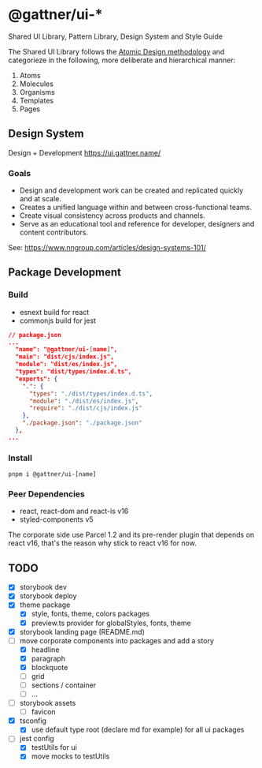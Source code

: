 # @gattner/ui-*

Shared UI Library, Pattern Library, Design System and Style Guide

The Shared UI Library follows the [Atomic Design methodology](https://atomicdesign.bradfrost.com/chapter-2/) and categorieze in the following, more deliberate and hierarchical manner:

1. Atoms
2. Molecules
3. Organisms
4. Templates
5. Pages

## Design System

Design + Development <https://ui.gattner.name/>

### Goals

* Design and development work can be created and replicated quickly and at scale.
* Creates a unified language within and between cross-functional teams.
* Create visual consistency across products and channels.
* Serve as an educational tool and reference for developer, designers and content contributors.

See: <https://www.nngroup.com/articles/design-systems-101/>

## Package Development

### Build

* esnext build for react
* commonjs build for jest

```json
// package.json
...
  "name": "@gattner/ui-[name]",
  "main": "dist/cjs/index.js",
  "module": "dist/es/index.js",
  "types": "dist/types/index.d.ts",
  "exports": {
    ".": {
      "types": "./dist/types/index.d.ts",
      "module": "./dist/es/index.js",
      "require": "./dist/cjs/index.js"
    },
    "./package.json": "./package.json"
  },
...
```

### Install

`pnpm i @gattner/ui-[name]`

### Peer Dependencies

* react, react-dom and react-is v16
* styled-components v5

The corporate side use Parcel 1.2 and its pre-render plugin that depends on react v16, that's the reason why stick to react v16 for now.

## TODO

* [X] storybook dev
* [x] storybook deploy
* [x] theme package
  * [x] style, fonts, theme, colors packages
  * [x] preview.ts provider for globalStyles, fonts, theme
* [x] storybook landing page (README.md)
* [ ] move corporate components into packages and add a story
  * [x] headline
  * [x] paragraph
  * [x] blockquote
  * [ ] grid
  * [ ] sections / container
  * [ ] ...
* [ ] storybook assets
  * [ ] favicon
* [x] tsconfig
  * [x] use default type root (declare md for example) for all ui packages
* [ ] jest config
  * [x] testUtils for ui
  * [x] move mocks to testUtils
